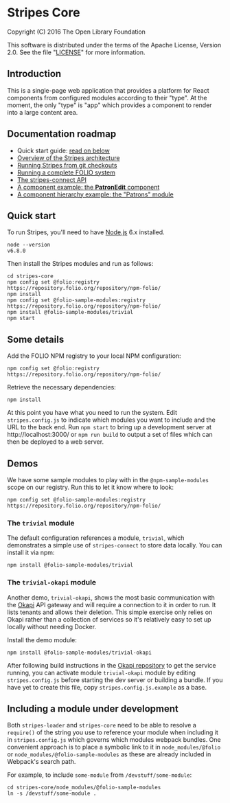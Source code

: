 # Stripes Core

Copyright (C) 2016 The Open Library Foundation

This software is distributed under the terms of the Apache License,
Version 2.0. See the file "[LICENSE](LICENSE)" for more information.

## Introduction

This is a single-page web application that provides a platform for React components from configured modules according to their "type". At the moment, the only "type" is "app" which provides a component to render into a large content area.


## Documentation roadmap

* Quick start guide: [read on below](#quick-start)
* [Overview of the Stripes architecture](doc/overview.md)
* [Running Stripes from git checkouts](doc/building-from-git-checkouts.md)
* [Running a complete FOLIO system](https://github.com/folio-org/ui-okapi-console/blob/master/doc/running-a-complete-system.md)
* [The stripes-connect API](https://github.com/folio-org/stripes-connect/blob/master/api.md)
* [A component example: the **PatronEdit** component](doc/component-example.md)
* [A component hierarchy example: the "Patrons" module](doc/component-hierarchy.md)


## <a name="quick-start">Quick start</a>

To run Stripes, you'll need to have [Node.js](https://nodejs.org/) 6.x installed.
```
node --version
v6.8.0
```

Then install the Stripes modules and run as follows:

```
cd stripes-core
npm config set @folio:registry https://repository.folio.org/repository/npm-folio/
npm install
npm config set @folio-sample-modules:registry https://repository.folio.org/repository/npm-folio/
npm install @folio-sample-modules/trivial
npm start
```

## Some details

Add the FOLIO NPM registry to your local NPM configuration:
```
npm config set @folio:registry https://repository.folio.org/repository/npm-folio/
```
Retrieve the necessary dependencies:
```
npm install
```

At this point you have what you need to run the system. Edit `stripes.config.js` to indicate which modules you want to include and the URL to the back end. Run `npm start` to bring up a development server at http://localhost:3000/ or `npm run build` to output a set of files which can then be deployed to a web server.

## Demos

We have some sample modules to play with in the `@npm-sample-modules` scope on our registry. Run this to let it know where to look:
```
npm config set @folio-sample-modules:registry https://repository.folio.org/repository/npm-folio/
```

### The `trivial` module

The default configuration references a module, `trivial`, which demonstrates a simple use of `stripes-connect` to store data locally. You can install it via npm:
```
npm install @folio-sample-modules/trivial
```

### The `trivial-okapi` module

Another demo, `trivial-okapi`, shows the most basic communication with the [Okapi](https://github.com/folio-org/okapi) API gateway and will require a connection to it in order to run. It lists tenants and allows their deletion. This simple exercise only relies on Okapi rather than a collection of services so it's relatively easy to set up locally without needing Docker.

Install the demo module:
```
npm install @folio-sample-modules/trivial-okapi
```
After following build instructions in the [Okapi repository](https://github.com/folio-org/okapi) to get the service running, you can activate module `trivial-okapi` module by editing `stripes.config.js` before starting the dev server or building a bundle. If you have yet to create this file, copy `stripes.config.js.example` as a base.

## Including a module under development

Both `stripes-loader` and `stripes-core` need to be able to resolve a `require()` of the string you use to reference your module when including it in `stripes.config.js` which governs which modules webpack bundles. One convenient approach is to place a symbolic link to it in `node_modules/@folio` or `node_modules/@folio-sample-modules` as these are already included in Webpack's search path.

For example, to include `some-module` from `/devstuff/some-module`: 

```
cd stripes-core/node_modules/@folio-sample-modules
ln -s /devstuff/some-module .
```
